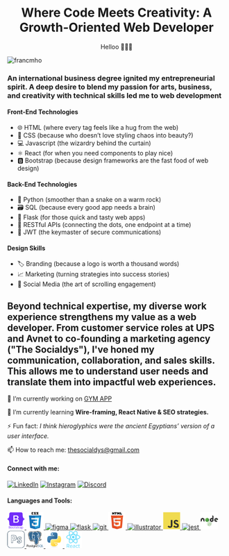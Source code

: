<h1 align="center">Where Code Meets Creativity: A Growth-Oriented Web Developer</h1>
<p align="center">Helloo 👋👋👋</p>

<p align="left"><img src="https://komarev.com/ghpvc/?username=francmho&label=Profile%20views&color=0e75b6&style=flat" alt="francmho" /></p>

<h3>An international business degree ignited my entrepreneurial spirit. A deep desire to blend my passion for arts, business, and creativity with technical skills led me to web development</h3>

<h4>Front-End Technologies</h4>
<ul>
  <li>🌐 HTML (where every tag feels like a hug from the web)</li>
  <li>🎨 CSS (because who doesn’t love styling chaos into beauty?)</li>
  <li>💻 Javascript (the wizardry behind the curtain)</li>
  <li>⚛️ React (for when you need components to play nice)</li>
  <li>🅱️ Bootstrap (because design frameworks are the fast food of web design)</li>
</ul>

<h4>Back-End Technologies</h4>
<ul>
  <li>🐍 Python (smoother than a snake on a warm rock)</li>
  <li>🗃️ SQL (because every good app needs a brain)</li>
  <li>🧪 Flask (for those quick and tasty web apps)</li>
  <li>🔗 RESTful APIs (connecting the dots, one endpoint at a time)</li>
  <li>🔑 JWT (the keymaster of secure communications)</li>
</ul>

<h4>Design Skills</h4>
<ul>
  <li>🏷️ Branding (because a logo is worth a thousand words)</li>
  <li>📈 Marketing (turning strategies into success stories)</li>
  <li>📱 Social Media (the art of scrolling engagement)</li>
</ul>

<h2>Beyond technical expertise, my diverse work experience strengthens my value as a web developer. From customer service roles at UPS and Avnet to co-founding a marketing agency ("The Socialdys"), I've honed my communication, collaboration, and sales skills. This allows me to understand user needs and translate them into impactful web experiences.</h2>

<p>🔭 I’m currently working on <a href="https://github.com/4GeeksAcademy/latam-pt30-PROYECTO-FINAL-GYM-WEBAPP">GYM APP</a></p>

<p>🌱 I’m currently learning <strong>Wire-framing, React Native & SEO strategies.</strong></p>

<p>⚡ Fun fact: <em>I think hieroglyphics were the ancient Egyptians’ version of a user interface.</em></p>

<p>📫 How to reach me: <a href="mailto:thesocialdys@gmail.com">thesocialdys@gmail.com</a></p>

<h4 align="left">Connect with me:</h4>
<p align="left">
  <a href="https://www.linkedin.com/in/mfrancisco-morales" target="blank"><img align="center" src="https://raw.githubusercontent.com/rahuldkjain/github-profile-readme-generator/master/src/images/icons/Social/linked-in-alt.svg" alt="LinkedIn" height="30" width="40" /></a>
  <a href="https://www.instagram.com/lossocialdys" target="blank"><img align="center" src="https://raw.githubusercontent.com/rahuldkjain/github-profile-readme-generator/master/src/images/icons/Social/instagram.svg" alt="Instagram" height="30" width="40" /></a>
  <a href="https://discord.gg/3tnq2vf2" target="blank"><img align="center" src="https://raw.githubusercontent.com/rahuldkjain/github-profile-readme-generator/master/src/images/icons/Social/discord.svg" alt="Discord" height="30" width="40" /></a>
</p>

<h4 align="left">Languages and Tools:</h4>
<p align="left"> <a href="https://getbootstrap.com" target="_blank" rel="noreferrer"> <img src="https://raw.githubusercontent.com/devicons/devicon/master/icons/bootstrap/bootstrap-plain-wordmark.svg" alt="bootstrap" width="40" height="40"/> </a> <a href="https://www.w3schools.com/css/" target="_blank" rel="noreferrer"> <img src="https://raw.githubusercontent.com/devicons/devicon/master/icons/css3/css3-original-wordmark.svg" alt="css3" width="40" height="40"/> </a> <a href="https://www.figma.com/" target="_blank" rel="noreferrer"> <img src="https://www.vectorlogo.zone/logos/figma/figma-icon.svg" alt="figma" width="40" height="40"/> </a> <a href="https://flask.palletsprojects.com/" target="_blank" rel="noreferrer"> <img src="https://www.vectorlogo.zone/logos/pocoo_flask/pocoo_flask-icon.svg" alt="flask" width="40" height="40"/> </a> <a href="https://git-scm.com/" target="_blank" rel="noreferrer"> <img src="https://www.vectorlogo.zone/logos/git-scm/git-scm-icon.svg" alt="git" width="40" height="40"/> </a> <a href="https://www.w3.org/html/" target="_blank" rel="noreferrer"> <img src="https://raw.githubusercontent.com/devicons/devicon/master/icons/html5/html5-original-wordmark.svg" alt="html5" width="40" height="40"/> </a> <a href="https://www.adobe.com/in/products/illustrator.html" target="_blank" rel="noreferrer"> <img src="https://www.vectorlogo.zone/logos/adobe_illustrator/adobe_illustrator-icon.svg" alt="illustrator" width="40" height="40"/> </a> <a href="https://developer.mozilla.org/en-US/docs/Web/JavaScript" target="_blank" rel="noreferrer"> <img src="https://raw.githubusercontent.com/devicons/devicon/master/icons/javascript/javascript-original.svg" alt="javascript" width="40" height="40"/> </a> <a href="https://jestjs.io" target="_blank" rel="noreferrer"> <img src="https://www.vectorlogo.zone/logos/jestjsio/jestjsio-icon.svg" alt="jest" width="40" height="40"/> </a> <a href="https://nodejs.org" target="_blank" rel="noreferrer"> <img src="https://raw.githubusercontent.com/devicons/devicon/master/icons/nodejs/nodejs-original-wordmark.svg" alt="nodejs" width="40" height="40"/> </a> <a href="https://www.photoshop.com/en" target="_blank" rel="noreferrer"> <img src="https://raw.githubusercontent.com/devicons/devicon/master/icons/photoshop/photoshop-line.svg" alt="photoshop" width="40" height="40"/> </a> <a href="https://www.postgresql.org" target="_blank" rel="noreferrer"> <img src="https://raw.githubusercontent.com/devicons/devicon/master/icons/postgresql/postgresql-original-wordmark.svg" alt="postgresql" width="40" height="40"/> </a> <a href="https://www.python.org" target="_blank" rel="noreferrer"> <img src="https://raw.githubusercontent.com/devicons/devicon/master/icons/python/python-original.svg" alt="python" width="40" height="40"/> </a> <a href="https://reactjs.org/" target="_blank" rel="noreferrer"> <img src="https://raw.githubusercontent.com/devicons/devicon/master/icons/react/react-original-wordmark.svg" alt="react" width="40" 

<!--
# Where Code Meets Creativity: A Growth-Oriented Web Developer


